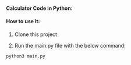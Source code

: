 #### Calculator Code in Python:

#### How to use it:

1. Clone this project

2. Run the main.py file with the below command:

```
python3 main.py

```

